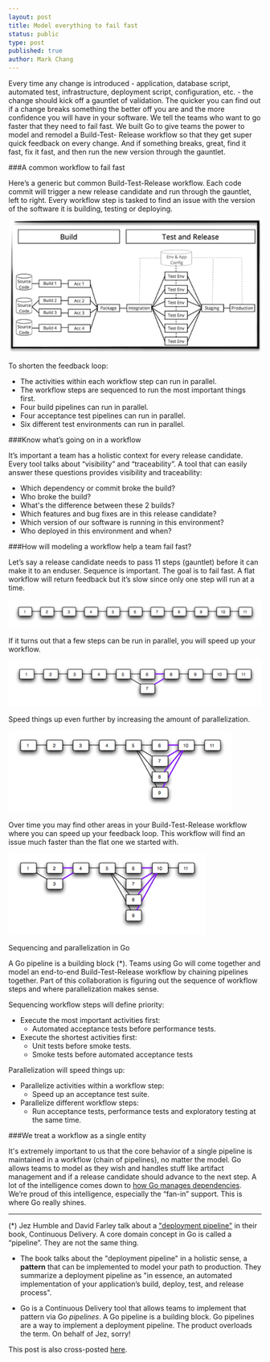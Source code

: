 ```yaml
---
layout: post
title: Model everything to fail fast
status: public
type: post
published: true
author: Mark Chang
---
```



Every time any change is introduced - application, database script, automated test, infrastructure, deployment script, configuration, etc. - the change should kick off a gauntlet of validation. The quicker you can find out if a change breaks something the better off you are and the more confidence you will have in your software. We tell the teams who want to go faster that they need to fail fast. We built Go to give teams the power to model and remodel a Build-Test- Release workflow so that they get super quick feedback on every change. And if something breaks, great, find it fast, fix it fast, and then run the new version through the gauntlet.


###A common workflow to fail fast

Here’s a generic but common Build-Test-Release workflow. Each code commit will trigger a new release candidate and run through the gauntlet, left to right. Every workflow step is tasked to find an issue with the version of the software it is building, testing or deploying.

<img src="/images/blog/mark-failfast1.png" alt="">

To shorten the feedback loop:

* The activities within each workflow step can run in parallel.
* The workflow steps are sequenced to run the most important things first.
* Four build pipelines can run in parallel.
* Four acceptance test pipelines can run in parallel.
* Six different test environments can run in parallel.


###Know what’s going on in a workflow


It’s important a team has a holistic context for every release candidate. Every tool talks about “visibility” and “traceability”. A tool that can easily answer these questions provides visibility and traceability:

* Which dependency or commit broke the build?
* Who broke the build?
* What's the difference between these 2 builds?
* Which features and bug fixes are in this release candidate?
* Which version of our software is running in this environment?
* Who deployed in this environment and when?


###How will modeling a workflow help a team fail fast?

Let’s say a release candidate needs to pass 11 steps (gauntlet) before it can make it to an enduser. Sequence is important. The goal is to fail fast. A flat workflow will return feedback but it’s slow since only one step will run at a time.

<img src="/images/blog/mark-failfast2.png" alt="">

If it turns out that a few steps can be run in parallel, you will speed up your workflow.

<img src="/images/blog/mark-failfast3.png" alt="">

Speed things up even further by increasing the amount of parallelization.

<img src="/images/blog/mark-failfast4.png" alt="">

Over time you may find other areas in your Build-Test-Release workflow where you can speed up your feedback loop. This workflow will find an issue much faster than the flat one we started with.

<img src="/images/blog/mark-failfast5.png" alt="">


Sequencing and parallelization in Go

A Go pipeline is a building block (*). Teams using Go will come together and model an end-to-end Build-Test-Release workflow by chaining pipelines together. Part of this collaboration is figuring out the sequence of workflow steps and where parallelization makes sense.

Sequencing workflow steps will define priority:

* Execute the most important activities first:
   * Automated acceptance tests before performance tests.
* Execute the shortest activities first:
   * Unit tests before smoke tests.
   * Smoke tests before automated acceptance tests

Parallelization will speed things up:

* Parallelize activities within a workflow step:
   * Speed up an acceptance test suite.
* Parallelize different workflow steps:
   * Run acceptance tests, performance tests and exploratory testing at the same time.



###We treat a workflow as a single entity

It's extremely important to us that the core behavior of a single pipeline is maintained in a workflow (chain of pipelines), no matter the model. Go allows teams to model as they wish and handles stuff like artifact management and if a release candidate should advance to the next step. A lot of the intelligence comes down to [how Go manages dependencies](http://support.thoughtworks.com/entries/22229668-Go-s-Dependency-Management). We’re proud of this intelligence, especially the “fan-in” support. This is where Go really shines.


----------
(*) Jez Humble and David Farley talk about a ["deployment pipeline"](http://www.informit.com/articles/article.aspx?p=1621865) in their book, Continuous Delivery. A core domain concept in Go is called a “pipeline”. They are not the same thing.

* The book talks about the "deployment pipeline" in a holistic sense, a **pattern** that can be implemented to model your path to production. They summarize a deployment pipeline as "in essence, an automated implementation of your application’s build, deploy, test, and release process".

* Go is a Continuous Delivery tool that allows teams to implement that pattern via Go *pipelines*. A Go pipeline is a building block. Go pipelines are a way to implement a deployment pipeline. The product overloads the term. On behalf of Jez, sorry! 



<div class="highlight">This post is also cross-posted <a href="http://www.thoughtworks.com/insights/blog/model-everything-fail-fast">here</a>.</div>
